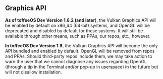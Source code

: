 ## Graphics API
**As of toffeeOS Dev Version 1.6.2 (and later)**, the Vulkan Graphics API will be enabled by default on x86_64 (64-bit) systems, and OpenGL will be deprecated and disabled by default for these systems. It will still be available through other means, such as PPAs, our repos, etc., however.

**In toffeeOS Dev Version 1.8**, the Vulkan Graphics API will become the only API bundled and enabled by default. OpenGL will be removed from repos and PPAs. Should third-party repos include them, we may take action to warn the user that we cannot diagnose any issues regarding OpenGL (through a tip in the Terminal and/or pop-up in userspace) in the future but will not disallow installation.
